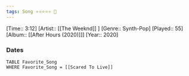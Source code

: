 ```yaml
---
tags: Song ⭐⭐⭐⭐⭐ 💛
---
```

[Time:: 3:12]
[Artist:: [[The Weeknd]] ]
[Genre:: Synth-Pop]
[Played:: 55]
[Album:: [[After Hours (2020)]]]
[Year:: 2020]
### Dates
````dataview
TABLE Favorite_Song
WHERE Favorite_Song = [[Scared To Live]]
````